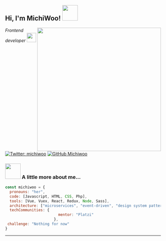 <h2> Hi, I'm MichiWoo! <img src="https://media.giphy.com/media/mGcNjsfWAjY5AEZNw6/giphy.gif" width="50"></h2>
<img align='right' src="https://user-images.githubusercontent.com/9165888/88354709-662f0e80-cd27-11ea-899a-470d68452f24.png" width="400">
<p><em>Frontend developer <img src="https://media.giphy.com/media/fYSnHlufseco8Fh93Z/giphy.gif" width="30">
</em></p>

[![Twitter: michiwoo](https://img.shields.io/twitter/follow/michiwoo?style=social)](https://twitter.com/michiwoo)
[![GitHub Michiwoo](https://img.shields.io/github/followers/Michiwoo?label=follow&style=social)](https://github.com/MichiWoo)

### <img src="https://media.giphy.com/media/VgCDAzcKvsR6OM0uWg/giphy.gif" width="50"> A little more about me...  

```javascript
const michiwoo = {
  pronouns: "her",
  code: [Javascript, HTML, CSS, Php],
  tools: [Vue, Vuex, React, Redux, Node, Sass],
  architecture: ["microservices", "event-driven", "design system pattern"],
  techCommunities: {
                        mentor: "Platzi"
                      },
 challenge: "Nothing for now"
}
```
---

